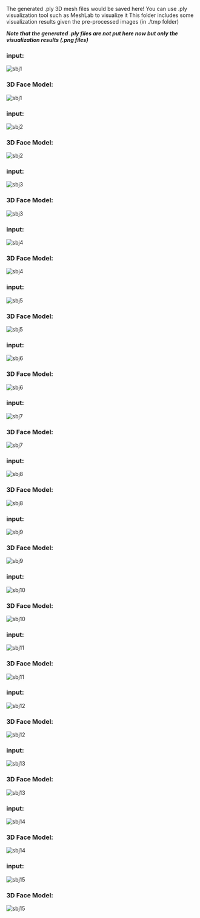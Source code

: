 The generated .ply 3D mesh files would be saved here!
You can use .ply visualization tool such as MeshLab to visualize it
This folder includes some visualization results given the pre-processed images (in ./tmp folder)

***Note that the generated .ply files are not put here now but only the visualization results (.png files)***

### input: ### 
![sbj1](../tmp/subject1_a.jpg)
### 3D Face Model: ### 
![sbj1](./subject1_a_00.png)


### input: ### 
![sbj2](../tmp/subject2_a.jpg)
### 3D Face Model: ### 
![sbj2](./subject2_a_00.png)


### input: ### 
![sbj3](../tmp/subject3_a.jpg)
### 3D Face Model: ### 
![sbj3](./subject3_a_00.png)


### input: ### 
![sbj4](../tmp/subject4_a.jpg)
### 3D Face Model: ### 
![sbj4](./subject4_a_00.png)


### input: ### 
![sbj5](../tmp/subject5_a.jpg)
### 3D Face Model: ### 
![sbj5](./subject5_a_00.png)


### input: ### 
![sbj6](../tmp/subject6_a.jpg)
### 3D Face Model: ### 
![sbj6](./subject6_a_00.png)


### input: ### 
![sbj7](../tmp/subject7_a.jpg)
### 3D Face Model: ### 
![sbj7](./subject7_a_00.png)


### input: ### 
![sbj8](../tmp/subject8_a.jpg)
### 3D Face Model: ### 
![sbj8](./subject8_a_00.png)


### input: ### 
![sbj9](../tmp/subject9_a.jpg)
### 3D Face Model: ### 
![sbj9](./subject9_a_00.png)


### input: ### 
![sbj10](../tmp/subject10_a.jpg)
### 3D Face Model: ### 
![sbj10](./subject10_a_00.png)


### input: ### 
![sbj11](../tmp/subject11_a.jpg)
### 3D Face Model: ### 
![sbj11](./subject11_a_00.png)


### input: ### 
![sbj12](../tmp/subject12_a.jpg)
### 3D Face Model: ### 
![sbj12](./subject12_a_00.png)


### input: ### 
![sbj13](../tmp/subject13_a.jpg)
### 3D Face Model: ### 
![sbj13](./subject13_a_00.png)


### input: ### 
![sbj14](../tmp/subject14_a.jpg)
### 3D Face Model: ### 
![sbj14](./subject14_a_00.png)


### input: ### 
![sbj15](../tmp/subject15_a.jpg)
### 3D Face Model: ### 
![sbj15](./subject15_a_00.png)

















